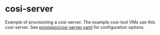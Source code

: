 # cosi-server

Example of provisioning a cosi-server. The example cosi-tool VMs use this cosi-server. See [provision/cosi-server.yaml](provision/cosi-server.yaml) for configuration options.
